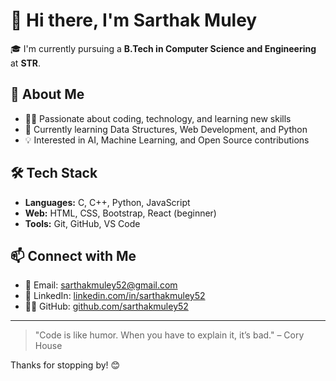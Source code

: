 # 👋 Hi there, I'm Sarthak Muley

🎓 I'm currently pursuing a **B.Tech in Computer Science and Engineering** at **STR**.

## 🚀 About Me

- 👨‍💻 Passionate about coding, technology, and learning new skills
- 🌱 Currently learning Data Structures, Web Development, and Python
- 💡 Interested in AI, Machine Learning, and Open Source contributions

## 🛠️ Tech Stack

- **Languages:** C, C++, Python, JavaScript
- **Web:** HTML, CSS, Bootstrap, React (beginner)
- **Tools:** Git, GitHub, VS Code

## 📫 Connect with Me

- 📧 Email: [sarthakmuley52@gmail.com](mailto:sarthakmuley52@gmail.com)
- 💼 LinkedIn: [linkedin.com/in/sarthakmuley52](https://www.linkedin.com/in/sarthakmuley52)
- 🧑‍💻 GitHub: [github.com/sarthakmuley52](https://github.com/sarthakmuley52)

---

> "Code is like humor. When you have to explain it, it’s bad." – Cory House

Thanks for stopping by! 😊
